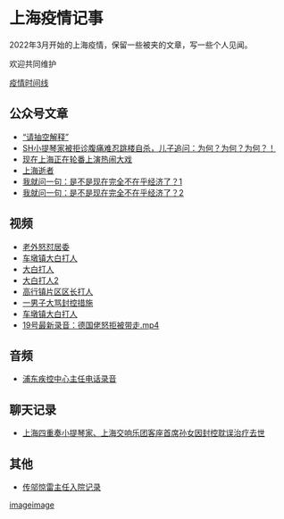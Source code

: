 # 上海疫情记事

2022年3月开始的上海疫情，保留一些被夹的文章，写一些个人见闻。

欢迎共同维护

[疫情时间线](疫情时间线.md)

## 公众号文章

* [“请抽空解释”](公众号/请抽空解释.md)
* [SH小提琴家被拒诊腹痛难忍跳楼自杀，儿子追问：为何？为何？为何？！](公众号/小提琴家陈顺平自杀.md)
* [现在上海正在轮番上演热闹大戏](公众号/现在上海正在轮番上演热闹大戏.md)
* [上海逝者](公众号/上海逝者-公众号文章.md)
* [我就问一句：是不是现在完全不在乎经济了？1](公众号/我就问一句：是不是现在完全不在乎经济了？1.jpeg)
* [我就问一句：是不是现在完全不在乎经济了？2](公众号/我就问一句：是不是现在完全不在乎经济了？2.jpeg)

## 视频

* [老外怒怼居委](视频/老外怒怼居委.mp4)
* [车墩镇大白打人](视频/车墩镇大白打人.mp4)
* [大白打人](视频/镇大白打人.mp4)
* [大白打人2](视频/镇大白打人2.mp4)
* [高行镇片区区长打人](视频/高行镇片区区长打人.mp4)
* [一男子大骂封控措施](视频/一男子大骂封控措施.mp4)
* [车墩镇大白打人](视频/志愿者殴打供应商.mp4)
* [19号最新录音：德国佬怒拒被带走.mp4](视频/19号最新录音：德国佬怒拒被带走.mp4)

## 音频

* [浦东疾控中心主任电话录音](音频/浦东疾控中心主任电话录音.mp3)

## 聊天记录

* [上海四重奏小提琴家、上海交响乐团客座首席孙女因封控耽误治疗去世](聊天记录/上海四重奏李伟刚孙女.md)

## 其他

* [传邬惊雷主任入院记录](其他/邬惊雷入院记录.jpg)

[image](imgs/不许偷着乐！.jpg)[image](imgs/不许偷着乐！.jpg)
